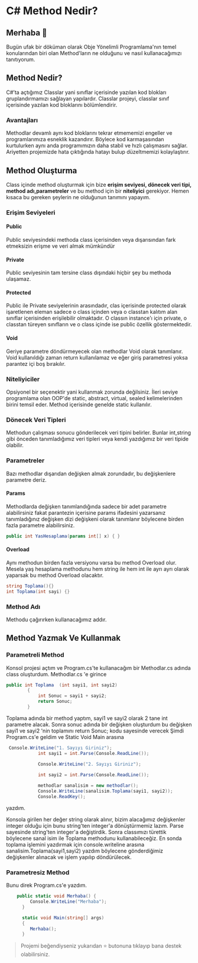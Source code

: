 # C# Method Nedir?

## Merhaba 👋

Bugün ufak bir döküman olarak Obje Yönelimli Programlama'nın temel konularından biri olan Method'ların ne olduğunu ve nasıl kullanacağımızı tanıtıyorum.

## Method Nedir?

C#’ta açtığımız Classlar yani sınıflar içerisinde yazılan kod blokları gruplandırmamızı sağlayan yapılardır. 
Classlar projeyi, classlar sınıf içerisinde yazılan kod bloklarını bölümlendirir.

### Avantajları

Methodlar devamlı aynı kod bloklarını tekrar etmememizi engeller ve programlarımıza esneklik kazandırır.
Böylece kod karmaşasından kurtulurken aynı anda programımızın daha stabil ve hızlı çalışmasını sağlar.
Ariyetten projemizde hata çıktığında hatayı bulup düzeltmemizi kolaylaştırır.

## Method Oluşturma

Class içinde method oluşturmak için bize **erişim seviyesi, dönecek veri tipi, method adı,parametreler** ve bu method için bir **niteliyici** gerekiyor.
Hemen kısaca bu gereken şeylerin ne olduğunun tanımını yapayım.

### Erişim Seviyeleri

#### Public
Public seviyesindeki methoda class içerisinden veya dışarısından fark etmeksizin erişme ve veri almak mümkündür

#### Private
Public seviyesinin tam tersine class dışındaki hiçbir şey bu methoda ulaşamaz.

#### Protected
Public ile Private seviyelerinin arasındadır, clas içerisinde protected olarak işaretlenen eleman sadece o class içinden veya o classtan kalıtım alan sınıflar
içerisinden erişilebilir olmaktadır. O classın instance'ı için private, o classtan türeyen sınıfların ve o class içinde ise public özellik göstermektedir.

#### Void
Geriye parametre döndürmeyecek olan methodlar Void olarak tanımlanır.
Void kullanıldığı zaman return kullanılamaz ve eğer giriş parametresi yoksa parantez içi boş bırakılır.


### Niteliyiciler

Opsiyonel bir seçenektir yani kullanmak zorunda değilsiniz. İleri seviye programlama olan OOP'de static, abstract, virtual, sealed kelimelerinden birini temsil eder.
Method içerisinde genelde static kullanılır.

### Dönecek Veri Tipleri

Methodun çalışması sonucu gönderilecek veri tipini belirler.
Bunlar int,string gibi önceden tanımladığımız veri tipleri veya kendi yazdığımız bir veri tipide olabilir. 

### Parametreler

Bazı methodlar dışarıdan değişken almak zorundadır, bu değişkenlere parametre deriz.

#### Params

Methodlarda değişken tanımlandığında sadece bir adet parametre alabilirsiniz fakat parantezin içerisine params ifadesini yazarsanız tanımladığınız değişken
dizi değişkeni olarak tanımlanır böylecene birden fazla parametre alabilirsiniz.

```C#
public int YasHesaplama(params int[] x) { } 
```

#### Overload

Aynı methodun birden fazla versiyonu varsa bu method Overload olur. Mesela yaş hesaplama methodunu hem string ile hem int ile ayrı ayrı olarak yaparsak bu method
Overload olacaktır.

```C#
string Toplama(){}   
int Toplama(int sayi) {}
```

### Method Adı

Methodu çağırırken kullanacağımız addır.

## Method Yazmak Ve Kullanmak

### Parametreli Method

Konsol projesi açtım ve Program.cs'te kullanacağım bir Methodlar.cs adında class oluşturdum.
Methodlar.cs 'e girince

```C#
public int Toplama  (int sayi1, int sayi2)
        {
            int Sonuc = sayi1 + sayi2;
            return Sonuc;
        }
```

Toplama adında bir method yaptım,  sayi1 ve sayi2 olarak  2 tane int parametre alacak.
Sonra sonuc adında bir değişken oluşturdum bu değişken  sayi1 ve sayi2 'nin toplamını return Sonuc; kodu sayesinde verecek
Şimdi Program.cs'e geldim ve
Static Void Main arasına

```C#
 Console.WriteLine("1. Sayıyı Giriniz");
            int sayi1 = int.Parse(Console.ReadLine());

            Console.WriteLine("2. Sayıyı Giriniz");
            
            int sayi2 = int.Parse(Console.ReadLine());

            methodlar sanalisim = new methodlar();
            Console.WriteLine(sanalisim.Toplama(sayi1, sayi2));
            Console.ReadKey();
```
yazdım.

Konsola girilen her değer string olarak alınır, bizim alacağımız değişkenler integer olduğu için bunu string'ten integer'a dönüştürmemiz lazım.
Parse sayesinde string'ten integer'a değiştirdik. Sonra classımızı türettik böylecene sanal isim ile Toplama methodunu kullanabileceğiz.
En sonda toplama işlemini yazdırmak için console.writeline arasına sanalisim.Toplama(sayi1,sayi2) yazdım böylecene gönderdiğimiz değişkenler alınacak
ve işlem yapılıp döndürülecek.

### Parametresiz Method 

Bunu direk Program.cs'e yazdım.

```C#
    public static void Merhaba() {
         Console.WriteLine("Merhaba");
      }

      static void Main(string[] args)
      {
         Merhaba();
      }


```


>Projemi beğendiyseniz yukarıdan :star: butonuna tıklayıp bana destek olabilirsiniz.
